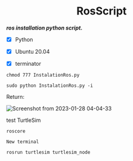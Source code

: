 <h1 align="center"> RosScript </h1>



***ros installation python script.***

- [x] Python
- [x] Ubuntu 20.04
- [X] terminator




```
chmod 777 InstalationRos.py 
```

```
sudo python InstalationRos.py -i 
```




Return:

![Screenshot from 2023-01-28 04-04-33](https://user-images.githubusercontent.com/95764952/215252266-a40780e8-4535-4232-af95-5c78b3648b42.png)

test TurtleSim

```
roscore
```
```New terminal```

```
rosrun turtlesim turtlesim_node
```
